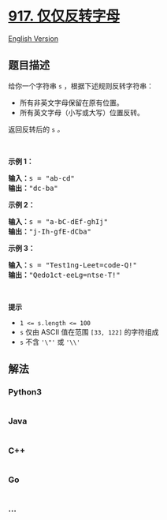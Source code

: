 # [917. 仅仅反转字母](https://leetcode.cn/problems/reverse-only-letters)

[English Version](/solution/0900-0999/0917.Reverse%20Only%20Letters/README_EN.md)

## 题目描述

<!-- 这里写题目描述 -->

<p>给你一个字符串 <code>s</code> ，根据下述规则反转字符串：</p>

<ul>
	<li>所有非英文字母保留在原有位置。</li>
	<li>所有英文字母（小写或大写）位置反转。</li>
</ul>

<p>返回反转后的 <code>s</code><em> 。</em></p>

<p>&nbsp;</p>

<ol>
</ol>

<p><strong>示例 1：</strong></p>

<pre>
<strong>输入：</strong>s = "ab-cd"
<strong>输出：</strong>"dc-ba"
</pre>

<ol>
</ol>

<p><strong>示例 2：</strong></p>

<pre>
<strong>输入：</strong>s = "a-bC-dEf-ghIj"
<strong>输出：</strong>"j-Ih-gfE-dCba"
</pre>

<ol>
</ol>

<p><strong>示例 3：</strong></p>

<pre>
<strong>输入：</strong>s = "Test1ng-Leet=code-Q!"
<strong>输出：</strong>"Qedo1ct-eeLg=ntse-T!"
</pre>

<p>&nbsp;</p>

<p><strong>提示</strong></p>

<ul>
	<li><code>1 &lt;= s.length &lt;= 100</code></li>
	<li><code>s</code> 仅由 ASCII 值在范围 <code>[33, 122]</code> 的字符组成</li>
	<li><code>s</code> 不含 <code>'\"'</code> 或 <code>'\\'</code></li>
</ul>


## 解法

<!-- 这里可写通用的实现逻辑 -->

<!-- tabs:start -->

### **Python3**

<!-- 这里可写当前语言的特殊实现逻辑 -->

```python

```

### **Java**

<!-- 这里可写当前语言的特殊实现逻辑 -->

```java

```

### **C++**

```cpp

```

### **Go**

```go

```

### **...**

```

```

<!-- tabs:end -->